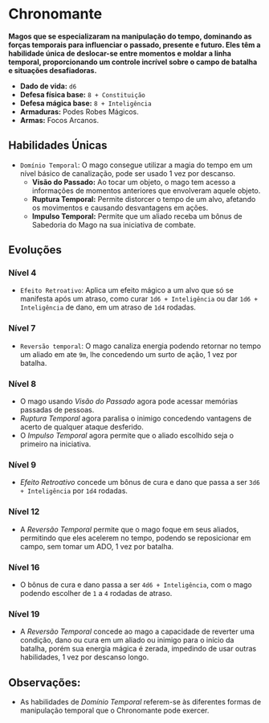 # Chronomante
**Magos que se especializaram na manipulação do tempo, dominando as forças temporais para influenciar o passado, presente e futuro. Eles têm a habilidade única de deslocar-se entre momentos e moldar a linha temporal, proporcionando um controle incrível sobre o campo de batalha e situações desafiadoras.**

- **Dado de vida:** `d6`
- **Defesa física base:** `8 + Constituição`
- **Defesa mágica base:** `8 + Inteligência`
- **Armaduras:** Podes Robes Mágicos.
- **Armas:** Focos Arcanos.

## Habilidades Únicas
- `Domínio Temporal`: O mago consegue utilizar a magia do tempo em um nível básico de canalização, pode ser usado 1 vez por descanso.
  - **Visão do Passado:** Ao tocar um objeto, o mago tem acesso a informações de momentos anteriores que envolveram aquele objeto.
  - **Ruptura Temporal:** Permite distorcer o tempo de um alvo, afetando os movimentos e causando desvantagens em ações.
  - **Impulso Temporal:** Permite que um aliado receba um bônus de Sabedoria do Mago na sua iniciativa de combate.

## Evoluções
### Nível 4
- `Efeito Retroativo`: Aplica um efeito mágico a um alvo que só se manifesta após um atraso, como curar `1d6 + Inteligência` ou dar `1d6 + Inteligência` de dano, em um atraso de `1d4` rodadas.

### Nível 7
- `Reversão temporal`: O mago canaliza energia podendo retornar no tempo um aliado em ate `9m`, lhe concedendo um surto de ação, 1 vez por batalha.

### Nível 8
- O mago usando *Visão do Passado* agora pode acessar memórias passadas de pessoas.
- *Ruptura Temporal* agora paralisa o inimigo concedendo vantagens de acerto de qualquer ataque desferido.
- O *Impulso Temporal* agora permite que o aliado escolhido seja o primeiro na iniciativa.

### Nível 9
- *Efeito Retroativo* concede um bônus de cura e dano que passa a ser `3d6 + Inteligência` por `1d4` rodadas.

### Nível 12
- A *Reversão Temporal* permite que o mago foque em seus aliados, permitindo que eles acelerem no tempo, podendo se reposicionar em campo, sem tomar um ADO, 1 vez por batalha.

### Nível 16
- O bônus de cura e dano passa a ser `4d6 + Inteligência`, com o mago podendo escolher de `1` a `4` rodadas de atraso.

### Nível 19
- A *Reversão Temporal* concede ao mago a capacidade de reverter uma condição, dano ou cura em um aliado ou inimigo para o início da batalha, porém sua energia mágica é zerada, impedindo de usar outras habilidades, 1 vez por descanso longo.

## **Observações:**
- As habilidades de *Domínio Temporal* referem-se às diferentes formas de manipulação temporal que o Chronomante pode exercer.
